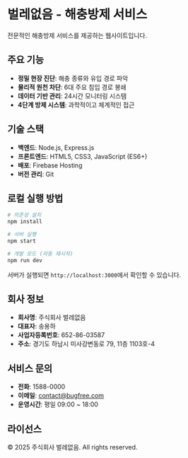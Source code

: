 # 벌레없음 - 해충방제 서비스

전문적인 해충방제 서비스를 제공하는 웹사이트입니다.

## 주요 기능

- **정밀 현장 진단**: 해충 종류와 유입 경로 파악
- **물리적 원천 차단**: 6대 주요 침입 경로 봉쇄
- **데이터 기반 관리**: 24시간 모니터링 시스템
- **4단계 방제 시스템**: 과학적이고 체계적인 접근

## 기술 스택

- **백엔드**: Node.js, Express.js
- **프론트엔드**: HTML5, CSS3, JavaScript (ES6+)
- **배포**: Firebase Hosting
- **버전 관리**: Git

## 로컬 실행 방법

```bash
# 의존성 설치
npm install

# 서버 실행
npm start

# 개발 모드 (자동 재시작)
npm run dev
```

서버가 실행되면 `http://localhost:3000`에서 확인할 수 있습니다.

## 회사 정보

- **회사명**: 주식회사 벌레없음
- **대표자**: 송용하
- **사업자등록번호**: 652-86-03587
- **주소**: 경기도 하남시 미사강변동로 79, 11층 1103호-4

## 서비스 문의

- **전화**: 1588-0000
- **이메일**: contact@bugfree.com
- **운영시간**: 평일 09:00 ~ 18:00

## 라이선스

© 2025 주식회사 벌레없음. All rights reserved.
